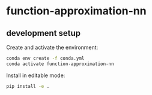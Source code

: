 # function-approximation-nn

## development setup

Create and activate the environment:

```sh
conda env create -f conda.yml
conda activate function-approximation-nn
```

Install in editable mode:

```sh
pip install -e .
```
